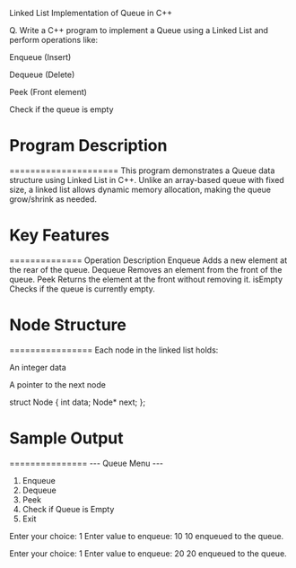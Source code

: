 Linked List Implementation of Queue in C++

Q. Write a C++ program to implement a Queue using a Linked List and perform operations like:

Enqueue (Insert)

Dequeue (Delete)

Peek (Front element)

Check if the queue is empty



# Program Description
=====================
This program demonstrates a Queue data structure using Linked List in C++. Unlike an array-based queue with fixed size, a linked list allows dynamic memory allocation, making the queue grow/shrink as needed.



# Key Features
==============
Operation	Description
Enqueue	Adds a new element at the rear of the queue.
Dequeue	Removes an element from the front of the queue.
Peek	Returns the element at the front without removing it.
isEmpty	Checks if the queue is currently empty.



# Node Structure
================
Each node in the linked list holds:

An integer data

A pointer to the next node

struct Node {
    int data;
    Node* next;
};



# Sample Output
===============
--- Queue Menu ---
1. Enqueue
2. Dequeue
3. Peek
4. Check if Queue is Empty
5. Exit

Enter your choice: 1
Enter value to enqueue: 10
10 enqueued to the queue.

Enter your choice: 1
Enter value to enqueue: 20
20 enqueued to the queue.
